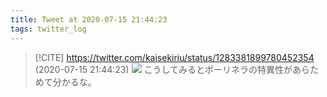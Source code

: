 ```yaml
---
title: Tweet at 2020-07-15 21:44:23
tags: twitter_log
---
```


> [!CITE] https://twitter.com/kaisekiriu/status/1283381899780452354 (2020-07-15 21:44:23)
> ![](https://twitter.com/kaisekiriu/status/1283381899780452354)
> こうしてみるとポーリネラの特異性があらためて分かるな。
